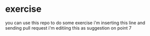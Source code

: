 # exercise
you can use this repo to do some exercise
i'm inserting this line and sending pull request
i'm editiing this as suggestion on point 7
